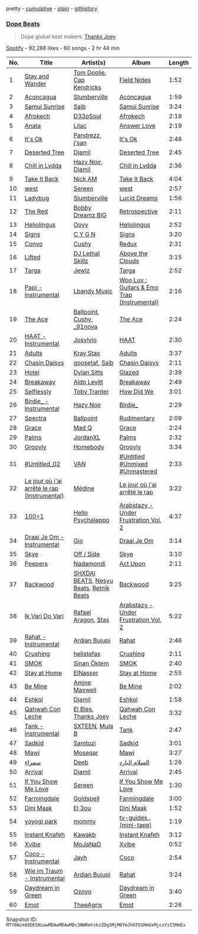 pretty - [cumulative](/playlists/cumulative/37i9dQZF1DWZn5qrhqBJgl.md) - [plain](/playlists/plain/37i9dQZF1DWZn5qrhqBJgl) - [githistory](https://github.githistory.xyz/mackorone/spotify-playlist-archive/blob/main/playlists/plain/37i9dQZF1DWZn5qrhqBJgl)

### [Dope Beats](https://open.spotify.com/playlist/37i9dQZF1DWZn5qrhqBJgl)

> Dope global beat makers\. <a href="spotify:artist:4fOizZJsCaT3RYpqNdeGKk">Thanks Joey</a>

[Spotify](https://open.spotify.com/user/spotify) - 92,288 likes - 60 songs - 2 hr 44 min

| No. | Title | Artist(s) | Album | Length |
|---|---|---|---|---|
| 1 | [Stay and Wander](https://open.spotify.com/track/0Hm8vke3rwzGKm5sBpY762) | [Tom Doolie](https://open.spotify.com/artist/4C7NcNb9V6lakzMGHQlm8i), [Cap Kendricks](https://open.spotify.com/artist/3Nc3vycu3NLmfOLxGKPXLj) | [Field Notes](https://open.spotify.com/album/2JPUrDwBhVpbskpK0pPQX1) | 1:52 |
| 2 | [Aconcagua](https://open.spotify.com/track/10wIWe1nfH6zwVslqX3Xoy) | [Slumberville](https://open.spotify.com/artist/2c0SyAUT82Al3gJQ3uezBv) | [Aconcagua](https://open.spotify.com/album/5r9UhYM9Qlu6MgGpsxW291) | 1:59 |
| 3 | [Samui Sunrise](https://open.spotify.com/track/1D9DJXFwwB91MBatZ7wnSv) | [Saib](https://open.spotify.com/artist/6N4HlHINMvoTyAL0yhBUCk) | [Samui Sunrise](https://open.spotify.com/album/11SEX74GX3RCdRtrle8dKv) | 3:24 |
| 4 | [Afrokech](https://open.spotify.com/track/3pPvIIHgfuAPgn9nJ5xW23) | [D33pSoul](https://open.spotify.com/artist/2HZLJwBLZN8etpz2ZvHqlL) | [Afrokech](https://open.spotify.com/album/4lXI38vVvwwbmiFB2vEB5o) | 2:18 |
| 5 | [Anata](https://open.spotify.com/track/5iU6aWGsSsc0Ln0Bf7GDyz) | [Lilac](https://open.spotify.com/artist/3wKV11EdqfY7lFaUeDUEC1) | [Answer Love](https://open.spotify.com/album/4zidnQ8OvxIzMmpcYNDie1) | 2:19 |
| 6 | [It's Ok](https://open.spotify.com/track/19K24V0kGvNLFYCR8jMs88) | [Pandrezz](https://open.spotify.com/artist/65ZGdYSRT3Rmv6P7DN4XCC), [j'san](https://open.spotify.com/artist/5iMUho98faEp2w6j5p44PH) | [It's Ok](https://open.spotify.com/album/0sDMveXrOxXh8eYtdREMek) | 2:48 |
| 7 | [Deserted Tree](https://open.spotify.com/track/3qhJ26BGjhOLOFfdNtFOgd) | [Djamil](https://open.spotify.com/artist/0AgRxCF9PsEjvJvsWDvjJA) | [Deserted Tree](https://open.spotify.com/album/5fr2qkbIr8nqvexltrf1E1) | 2:45 |
| 8 | [Chill in Lydda](https://open.spotify.com/track/205BdRvvSaHf4LldyoRIkM) | [Hazy Noir](https://open.spotify.com/artist/4sPjujW6QsBuHU1KKs6cPY), [Djamil](https://open.spotify.com/artist/0AgRxCF9PsEjvJvsWDvjJA) | [Chill in Lydda](https://open.spotify.com/album/2oJRkGteUQziUCaE16Gxvu) | 2:36 |
| 9 | [Take It Back](https://open.spotify.com/track/4SMzmquqMX6TEF6KIYWrBC) | [Nick AM](https://open.spotify.com/artist/1uPP0SnAHHgGKS0WqbSYwe) | [Take It Back](https://open.spotify.com/album/361cpEjJRfINouKxchrnOj) | 4:04 |
| 10 | [west](https://open.spotify.com/track/53euCZa2GQ6kN18ZxU1dbf) | [Sereen](https://open.spotify.com/artist/7rB1y5WUwQqiiCmNxFzunH) | [west](https://open.spotify.com/album/2KRk8B1FmtNsMJQAVPsauR) | 2:57 |
| 11 | [Ladybug](https://open.spotify.com/track/0mPnvBoUK9kNDHufFrh9Vb) | [Slumberville](https://open.spotify.com/artist/2c0SyAUT82Al3gJQ3uezBv) | [Lucid Dreams](https://open.spotify.com/album/273zbmoNYTJDuyeiaVahl0) | 1:56 |
| 12 | [The Red](https://open.spotify.com/track/2w67xp8vRX5ucbjac7fslS) | [Bobby Dreamz BIG](https://open.spotify.com/artist/3WEutW4SLc7V9PiKTDM7bD) | [Retrospective](https://open.spotify.com/album/4922ftLUafUKJBk7pB1MNQ) | 2:11 |
| 13 | [Heliolingus](https://open.spotify.com/track/27Z1479QzFOWOaSRbWpgEu) | [Ooyy](https://open.spotify.com/artist/0xe3AMjZeR6z3g4O6Vppjq) | [Heliolingus](https://open.spotify.com/album/2lLzW831DY8i0fHoDeSAF0) | 2:52 |
| 14 | [Signs](https://open.spotify.com/track/6K4UmGe34YIIdnmFfSB6jP) | [C Y G N](https://open.spotify.com/artist/6OgHTWl7y9oeccoxeXXDPn) | [Signs](https://open.spotify.com/album/6A3ddeuWO08Vezfc0ArP7N) | 3:20 |
| 15 | [Convo](https://open.spotify.com/track/38bkmIxxZMQC1f6m0JXFl6) | [Cushy](https://open.spotify.com/artist/6L1Baujfn33sG3PXou8n1q) | [Redux](https://open.spotify.com/album/1shfaj98aEPsCz6k6B2O9o) | 2:31 |
| 16 | [Lifted](https://open.spotify.com/track/7Gtaq3mJs8K4CY58TjCk9j) | [DJ Lethal Skillz](https://open.spotify.com/artist/7F3kgeoTzXbi5JLPylw4qW) | [Above the Clouds](https://open.spotify.com/album/0An0CtQgoD3lTBajLZ5BKT) | 3:15 |
| 17 | [Targa](https://open.spotify.com/track/3plV0LOsX8KuJ3zWzB97Lc) | [Jewlz](https://open.spotify.com/artist/1WRtwhuCTk1CuKBkr8fHkt) | [Targa](https://open.spotify.com/album/1tgeNyPWndmO5FN0xvZFC3) | 2:52 |
| 18 | [Papi \- Instrumental](https://open.spotify.com/track/1VeFGeFeMw607RUCZKzgJa) | [Lbandy Music](https://open.spotify.com/artist/0KgDFmrEx0ezsgblUjCxoA) | [Woo Luv : Guitars & Emo Trap \(Instrumental\)](https://open.spotify.com/album/7j0aJqD2B3VvPYPzlSSyOc) | 2:16 |
| 19 | [The Ace](https://open.spotify.com/track/3YphbgGJ1GfEGhMmIOthk6) | [Ballpoint](https://open.spotify.com/artist/5vbgY6zVUKz1haJv618QvC), [Cushy](https://open.spotify.com/artist/6L1Baujfn33sG3PXou8n1q), [\_91nova](https://open.spotify.com/artist/0fZYZqIGnT5RimC1YWfWP2) | [The Ace](https://open.spotify.com/album/1zg8XpwtPKoLgGurMkz5Op) | 2:24 |
| 20 | [HAAT \- Instrumental](https://open.spotify.com/track/0pnrPBK0MYReAMf6l4RTWf) | [Josylvio](https://open.spotify.com/artist/1wFoE1RwBMWoWkXcFrCgsx) | [HAAT](https://open.spotify.com/album/2U7D4ig5znapF4r32R2mFn) | 2:30 |
| 21 | [Adults](https://open.spotify.com/track/7qw54hVGKg32hCy37pOkqA) | [Kray Stax](https://open.spotify.com/artist/18U2xdC8wtA3Jl6mQcrjWS) | [Adults](https://open.spotify.com/album/2VS6Va3gr1cGiMi2E9SPPE) | 3:37 |
| 22 | [Chasin Daisys](https://open.spotify.com/track/6Ubd7b9qq9gihaR8WElv7m) | [goosetaf](https://open.spotify.com/artist/46NCqFl8vhQZD77y7XkvJs), [Saib](https://open.spotify.com/artist/6N4HlHINMvoTyAL0yhBUCk) | [Chasin Daisys](https://open.spotify.com/album/7GT5JveFqzf8ugLQOaunBe) | 2:11 |
| 23 | [Hotel](https://open.spotify.com/track/2JWTVS3ndZcwJrabnCAWvD) | [Dylan Sitts](https://open.spotify.com/artist/6quCxsPM8fOxowmqOx5j93) | [Glazed](https://open.spotify.com/album/25z7PJPi2VM4jg3trb5C12) | 2:39 |
| 24 | [Breakaway](https://open.spotify.com/track/2G0oEXtrGhy2xJKB2bLhuo) | [Aldo Levitt](https://open.spotify.com/artist/5wWlIBXDyTwVhqpbHrhmjw) | [Breakaway](https://open.spotify.com/album/0aHNCKqYpx2fKtWo5b08Ut) | 2:49 |
| 25 | [Selflessly](https://open.spotify.com/track/1tiurfNf4pcUra6NJiJJ1b) | [Toby Tranter](https://open.spotify.com/artist/6jQ21P9GEZfQf4aOMoTYDj) | [How Did We](https://open.spotify.com/album/5fipQ4LDq89FOPhQUd1KpB) | 3:01 |
| 26 | [Birdie\_ \- Instrumental](https://open.spotify.com/track/05n4JTIENSHhwsa7aBDvPm) | [Hazy Noir](https://open.spotify.com/artist/4sPjujW6QsBuHU1KKs6cPY) | [Birdie\_](https://open.spotify.com/album/4tkmEfZLyCSUjGwjJsm9Le) | 2:29 |
| 27 | [Spectra](https://open.spotify.com/track/0wW2h34ktVMnLMKZG57FRk) | [Ballpoint](https://open.spotify.com/artist/5vbgY6zVUKz1haJv618QvC) | [Rudimentary](https://open.spotify.com/album/7H2EfXZ6vwDEcRqg3fWjFy) | 2:09 |
| 28 | [Grace](https://open.spotify.com/track/2YOLzRGMjNSgZ3KZimG2Rg) | [Mad Q](https://open.spotify.com/artist/0yZLorpKt2NmXzVuaix3x4) | [Grace](https://open.spotify.com/album/49khuIg6AMmQiF98bSxiSi) | 2:24 |
| 29 | [Palms](https://open.spotify.com/track/7qv2HDiHFE1ln2VfLtOxFh) | [JordanXL](https://open.spotify.com/artist/2GB80HjPXBHPNH6DoUC0bq) | [Palms](https://open.spotify.com/album/6U4DUbGERHdkeYDvBRKZ45) | 2:32 |
| 30 | [Groovly](https://open.spotify.com/track/6jJb757pFbYEXjuWAJUcw6) | [Homebody](https://open.spotify.com/artist/6JHNIy8sGnVh5YrdVVAIuY) | [Groovly](https://open.spotify.com/album/2tBeBG1bZBtHDZAN3H8F7E) | 3:34 |
| 31 | [\#Untitled\_02](https://open.spotify.com/track/4Qtf6z4zAzdciFZURPPjs8) | [VAN](https://open.spotify.com/artist/6awrCroyD97KIRrAP7wFbh) | [\#Untitled \#Unmixed \#Unmastered](https://open.spotify.com/album/3dFLQQsfPamyMVeMIj6Rt8) | 2:33 |
| 32 | [Le jour où j'ai arrêté le rap \(Instrumental\)](https://open.spotify.com/track/4SRYBEVd6ChjJYBhaObHpk) | [Médine](https://open.spotify.com/artist/1afjj7vSBkpIjkiJdSV6bV) | [Le jour où j'ai arrêté le rap](https://open.spotify.com/album/5h0M4Xlf1r5mYvjhKTMrzY) | 3:22 |
| 33 | [100=1](https://open.spotify.com/track/77cwNBtWc0sC5R1XAJ703p) | [Hello Psychaleppo](https://open.spotify.com/artist/0yRYo9ej1JqOzFyVvLe00O) | [Arabstazy \- Under Frustration Vol\. 2](https://open.spotify.com/album/57xfOZGUXk91oUUnlMrxPW) | 4:37 |
| 34 | [Draai Je Om \- Instrumental](https://open.spotify.com/track/7KVqGZPu3a2IaCUx6wbXLR) | [Gio](https://open.spotify.com/artist/6EYEbuEhF2WMVU47iUJNBS) | [Draai Je Om](https://open.spotify.com/album/75LwEJvg8k29QAbzPGQXaf) | 3:14 |
| 35 | [Skye](https://open.spotify.com/track/3zwh6p8XI0Afw46DUkijRd) | [Off / Side](https://open.spotify.com/artist/5vAjIRFvJZWeqcIDrWD9uR) | [Skye](https://open.spotify.com/album/5sQMdn4wUgSkwz3XzyfzgT) | 3:10 |
| 36 | [Peepers](https://open.spotify.com/track/2QOgqwD5LGbYjneDPaO8Lq) | [Nadamondi](https://open.spotify.com/artist/4y5xvBnDBSkmelTGDShAhJ) | [Act Upon](https://open.spotify.com/album/4SuOSkTWZgHNY2HAD8SDmB) | 2:11 |
| 37 | [Backwood](https://open.spotify.com/track/5JdZhHy9TWpXGwvVoXQJyF) | [SHXDAI BEATS](https://open.spotify.com/artist/77xAqQMe40k0KyrVhfPaa4), [Nesyu Beats](https://open.spotify.com/artist/4QCC5wBIBSAKDuw2IbE4Sp), [Retnik Beats](https://open.spotify.com/artist/1z0fheUisBfsQkowPsvnG5) | [Backwood](https://open.spotify.com/album/1zxoOPYrefFbFXNEdQK92v) | 3:25 |
| 38 | [Ik Vari Do Vari](https://open.spotify.com/track/6tEhSz0ct5TlKXBsSNWIHa) | [Rafael Aragon](https://open.spotify.com/artist/4WPMUBMIM4Pv1T4Qq3DIPs), [Stas](https://open.spotify.com/artist/1nqPoRk7WaEiRBTNn6NFyG) | [Arabstazy \- Under Frustration Vol\. 2](https://open.spotify.com/album/57xfOZGUXk91oUUnlMrxPW) | 5:22 |
| 39 | [Rahat \- Instrumental](https://open.spotify.com/track/0eIZJWahC3DUH6UxH5z9o5) | [Ardian Bujupi](https://open.spotify.com/artist/0pOruKWwgyqSLZhn4Xovs9) | [Rahat](https://open.spotify.com/album/3mM3HpK7WiItHlCk9uRnII) | 2:46 |
| 40 | [Crushing](https://open.spotify.com/track/3tYmkRTiIWqJxz9XqSAQCS) | [helistofax](https://open.spotify.com/artist/1OFeufWeaCNizpr4djN3qW) | [Crushing](https://open.spotify.com/album/0cAXEMWNAvsGfc6t2AIutV) | 2:11 |
| 41 | [SMOK](https://open.spotify.com/track/5XpYOIYN3y5ggxZvbul5VV) | [Sinan Öktem](https://open.spotify.com/artist/55e2OO6vymJkgUHIrp3xfv) | [SMOK](https://open.spotify.com/album/4LJj9F5Y9gzeCQzO2sc5x7) | 2:40 |
| 42 | [Stay at Home](https://open.spotify.com/track/1wuw2GQNMCx8H5b6ax3Twr) | [ElNasser](https://open.spotify.com/artist/3D5Jdjpumogr3FInXkSP7R) | [Stay at Home](https://open.spotify.com/album/61k37mAg1fytpQuGhzKwOL) | 2:55 |
| 43 | [Be Mine](https://open.spotify.com/track/0H1tDY1dWsJk4f7Y9TmzdN) | [Amine Maxwell](https://open.spotify.com/artist/7fBgvBDrg5ZA7YvweEd1Ii) | [Be Mine](https://open.spotify.com/album/3D4AoTdYFTk0kWbSd9kBR8) | 2:02 |
| 44 | [Eshkol](https://open.spotify.com/track/5MlDCzLbDIMw1ZdfkI7rCQ) | [Djamil](https://open.spotify.com/artist/0AgRxCF9PsEjvJvsWDvjJA) | [Eshkol](https://open.spotify.com/album/4vuuyt8VMuzSOzjKkVzDeV) | 1:58 |
| 45 | [Qahwah Con Leche](https://open.spotify.com/track/3tUdYudStuFWmlb43jvo24) | [El Bles](https://open.spotify.com/artist/13jGZidP6rRBpqAQUTZLhL), [Thanks Joey](https://open.spotify.com/artist/4fOizZJsCaT3RYpqNdeGKk) | [Qahwah Con Leche](https://open.spotify.com/album/4qhILwo49DJUZLXEaaM0fF) | 3:32 |
| 46 | [Tank \- Instrumental](https://open.spotify.com/track/6Q7nTYBffkZSNebWmz0XSQ) | [SXTEEN](https://open.spotify.com/artist/3vioxUBsBBi7pmXx4KG5Vg), [Mula B](https://open.spotify.com/artist/6zEaCvF0CqEHs7kFyBkLHi) | [Tank](https://open.spotify.com/album/2Q1wocAY05F8VaxnXqfVZM) | 2:47 |
| 47 | [Sadkid](https://open.spotify.com/track/096msV2KaAwqi5P0PWJqfb) | [Samtozi](https://open.spotify.com/artist/263DDNMHg38ycXZLljVMPY) | [Sadkid](https://open.spotify.com/album/56frZIAiRNfLJkSUeNhPMp) | 3:01 |
| 48 | [Mawj](https://open.spotify.com/track/4x7i7pSaI036ZYYeTwBLou) | [Moseqar](https://open.spotify.com/artist/5fHVckjK8GV0abZUYPt3kH) | [Mawj](https://open.spotify.com/album/3ylLnuEqOipXkEbJcHGj7W) | 3:27 |
| 49 | [سمراء](https://open.spotify.com/track/2qfcSQjjn699Zp0uFiUUBX) | [Deeb](https://open.spotify.com/artist/7pjuu5qyxT0hyCdUbhmyDt) | [السلام البارد](https://open.spotify.com/album/5RkeVX6ftHFDMBkNlCzt0C) | 1:26 |
| 50 | [Arrival](https://open.spotify.com/track/7uzPqqddeuLnSf22N4nCJm) | [Djamil](https://open.spotify.com/artist/0AgRxCF9PsEjvJvsWDvjJA) | [Arrival](https://open.spotify.com/album/5LNZcwaftnv3Guu9h7wtAe) | 2:45 |
| 51 | [If You Show Me Love](https://open.spotify.com/track/60xIJpG6Iah0i5IQxyRlXK) | [Sereen](https://open.spotify.com/artist/7rB1y5WUwQqiiCmNxFzunH) | [If You Show Me Love](https://open.spotify.com/album/6O0f7boDgPl6KhA1YIAR2i) | 1:30 |
| 52 | [Farmingdale](https://open.spotify.com/track/2JT5TckTZ2eLRMUeT4c3vJ) | [Goldspell](https://open.spotify.com/artist/2gmP9WC9aV1ETtETCW0yF1) | [Farmingdale](https://open.spotify.com/album/0H08iAhi6Cv8iSh2QfZBuO) | 3:00 |
| 53 | [Dini Maak](https://open.spotify.com/track/5q8EKTjlWkcMjoMWCdHeHb) | [El 3ou](https://open.spotify.com/artist/38h3VqFpjD1n62bnLXq6B9) | [Dini Maak](https://open.spotify.com/album/3wwQ2C251PhaWMg4HOJKNg) | 1:52 |
| 54 | [yoyogi park](https://open.spotify.com/track/2ZR0mEea2xskfYAuWlhV81) | [mommy](https://open.spotify.com/artist/0DJoMHFNyxWdoGqi8XMdfk) | [tv\-guides \. \(mini\-tape\)](https://open.spotify.com/album/5PVs5XNLertK5QGHzoZmGi) | 1:19 |
| 55 | [Instant Knafeh](https://open.spotify.com/track/6rjwVNcnNnIuHJtDKksKec) | [Kawakb](https://open.spotify.com/artist/5wkaR7CTqFNnNg9K0cGcSp) | [Instant Knafeh](https://open.spotify.com/album/3W75uqmteAdzH7BaJjWVbz) | 3:12 |
| 56 | [Xvibe](https://open.spotify.com/track/0jDRb7fzYpHLHodknLCmBt) | [MoJaNaD](https://open.spotify.com/artist/1LTJFwU5wuzqgYWzvkqBix) | [Xvibe](https://open.spotify.com/album/6W7b9RFrdBE29953myz6b7) | 0:52 |
| 57 | [Coco \- Instrumental](https://open.spotify.com/track/1xt1HCunOlnrI5UiPNAZaM) | [Jayh](https://open.spotify.com/artist/1eLxAzPSnsl03ajNNihddF) | [Coco](https://open.spotify.com/album/0bil6MWGHYccY9YHiwiJgK) | 2:54 |
| 58 | [Wie im Traum \- Instrumental](https://open.spotify.com/track/2XlOrYMsqtvxFTtO3ktDhQ) | [Ardian Bujupi](https://open.spotify.com/artist/0pOruKWwgyqSLZhn4Xovs9) | [Rahat](https://open.spotify.com/album/3mM3HpK7WiItHlCk9uRnII) | 3:24 |
| 59 | [Daydream in Green](https://open.spotify.com/track/3ig0oMG2de0KiuMlHIyfgB) | [Ozoyo](https://open.spotify.com/artist/1c47yZHEy5HSqth3hexuIe) | [Daydream in Green](https://open.spotify.com/album/3nkRVQuQNbFm3sid5OPCOR) | 3:40 |
| 60 | [Emot](https://open.spotify.com/track/62ej1SzgHt0FU9nP43qQZs) | [TheeAgris](https://open.spotify.com/artist/6je5mA0FQskRZ5PHgxczTB) | [Emot](https://open.spotify.com/album/0LvbwjOGgBviZPFgTpJQf7) | 2:26 |

Snapshot ID: `MTY0Nzk0ODE5NiwwMDAwMDAwMDc3NWRmYzkzZDg5MjM0YmJhOTU1MmUxMjcxYzI5MmEx`
